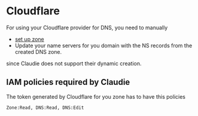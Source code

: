 # Cloudflare

For using your Cloudflare provider for DNS, you need to manually

- [set up zone](https://developers.cloudflare.com/dns/zone-setups/)
- Update your name servers for you domain with the NS records from the created DNS zone.

since Claudie does not support their dynamic creation.

## IAM policies required by Claudie

The token generated by Cloudflare for you zone has to have this policies

```sh
Zone:Read, DNS:Read, DNS:Edit
```
